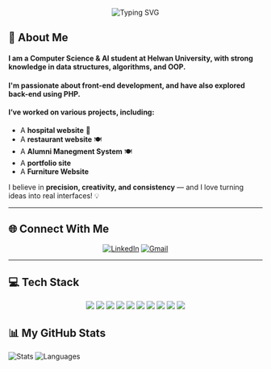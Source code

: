 <p align="center">
  <img src="https://readme-typing-svg.herokuapp.com?font=Fira+Code&size=22&duration=3000&pause=500&color=800080&center=true&width=600&lines=Welcome+to+My+GitHub+|+Aliaa+Mohamed" alt="Typing SVG">
</p>

## 💫 About Me

#### I am a **Computer Science & AI student at Helwan University**, with strong knowledge in **data structures, algorithms, and OOP**.  
#### I'm passionate about **front-end development**, and have also explored **back-end using PHP**.  
#### I’ve worked on various **projects**, including:  
- A **hospital website** 🏥  
- A **restaurant website** 🍽️  
- A **Alumni Manegment System** 🍽️
- A **portfolio site** 
- A **Furniture Website**

 I believe in **precision, creativity, and consistency** — and I love turning ideas into real interfaces! 💡

---

## 🌐 Connect With Me

<p align="center">
  <a href="https://linkedin.com/in/aliaa-mohamed"><img src="https://img.shields.io/badge/LinkedIn-%230077B5.svg?style=for-the-badge&logo=linkedin&logoColor=white" alt="LinkedIn"></a>
  <a href="mailto:aliaamohamed472005@gmail.com"><img src="https://img.shields.io/badge/Gmail-D14836?style=for-the-badge&logo=gmail&logoColor=white" alt="Gmail"></a>
</p>

---

## 💻 Tech Stack

<p align="center">
  <img src="https://img.shields.io/badge/C-%2300599C.svg?style=for-the-badge&logo=c&logoColor=white">
  <img src="https://img.shields.io/badge/C++-%2300599C.svg?style=for-the-badge&logo=c%2B%2B&logoColor=white">
  <img src="https://img.shields.io/badge/JavaScript-%23323330.svg?style=for-the-badge&logo=javascript&logoColor=%23F7DF1E">
  <img src="https://img.shields.io/badge/HTML5-%23E34F26.svg?style=for-the-badge&logo=html5&logoColor=white">
  <img src="https://img.shields.io/badge/CSS3-%231572B6.svg?style=for-the-badge&logo=css3&logoColor=white">
  <img src="https://img.shields.io/badge/PHP-%23777BB4.svg?style=for-the-badge&logo=php&logoColor=white">
  <img src="https://img.shields.io/badge/Bootstrap-%23563D7C.svg?style=for-the-badge&logo=bootstrap&logoColor=white">
  <img src="https://img.shields.io/badge/Git-%23F05033.svg?style=for-the-badge&logo=git&logoColor=white">
  <img src="https://img.shields.io/badge/GitHub-%23121011.svg?style=for-the-badge&logo=github&logoColor=white">
  <img src="https://img.shields.io/badge/Canva-%2300C4CC.svg?style=for-the-badge&logo=canva&logoColor=white">
</p>


## 📊 My GitHub Stats

![Stats](https://github-profile-summary-cards.vercel.app/api/cards/stats?username=Aliaa-mohamed47&theme=tokyonight)
![Languages](https://github-profile-summary-cards.vercel.app/api/cards/most-commit-language?username=Aliaa-mohamed47&theme=tokyonight)

